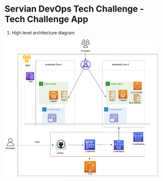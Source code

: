 # Servian DevOps Tech Challenge - Tech Challenge App

1. High level architecture diagram

![TechChallengeAppArchitecture.drawio.png](TechChallengeAppArchitecture.drawio.png)